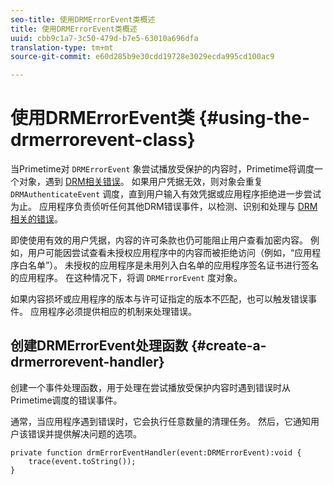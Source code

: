 ```yaml
---
seo-title: 使用DRMErrorEvent类概述
title: 使用DRMErrorEvent类概述
uuid: cbb9c1a7-3c50-479d-b7e5-63010a696dfa
translation-type: tm+mt
source-git-commit: e60d285b9e30cdd19728e3029ecda995cd100ac9

---
```



# 使用DRMErrorEvent类 {#using-the-drmerrorevent-class}

当Primetime对 `DRMErrorEvent` 象尝试播放受保护的内容时，Primetime将调度一个对象，遇到 [DRM相关错误](https://help.adobe.com/en_US/primetime/drm/index.html#reference-DRM_Client_Error_Messages)。 如果用户凭据无效，则对象会重复 `DRMAuthenticateEvent` 调度，直到用户输入有效凭据或应用程序拒绝进一步尝试为止。 应用程序负责侦听任何其他DRM错误事件，以检测、识别和处理与 [DRM相关的错误](https://help.adobe.com/en_US/primetime/drm/index.html#reference-DRM_Client_Error_Messages)。

即使使用有效的用户凭据，内容的许可条款也仍可能阻止用户查看加密内容。 例如，用户可能因尝试查看未授权应用程序中的内容而被拒绝访问（例如，“应用程序白名单”）。 未授权的应用程序是未用列入白名单的应用程序签名证书进行签名的应用程序。 在这种情况下，将调 `DRMErrorEvent` 度对象。

如果内容损坏或应用程序的版本与许可证指定的版本不匹配，也可以触发错误事件。 应用程序必须提供相应的机制来处理错误。

## 创建DRMErrorEvent处理函数 {#create-a-drmerrorevent-handler}

创建一个事件处理函数，用于处理在尝试播放受保护内容时遇到错误时从Primetime调度的错误事件。

通常，当应用程序遇到错误时，它会执行任意数量的清理任务。 然后，它通知用户该错误并提供解决问题的选项。

```
private function drmErrorEventHandler(event:DRMErrorEvent):void {  
    trace(event.toString());  
} 
```

